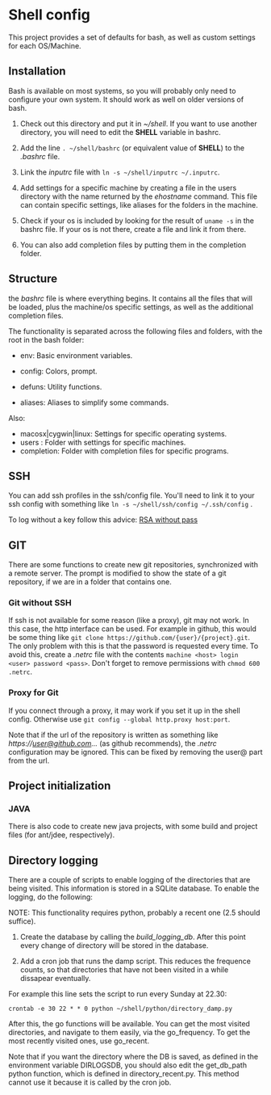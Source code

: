 # Shell config

This project provides a set of defaults for bash, as well as custom
settings for each OS/Machine.

## Installation

Bash is available on most systems, so you will probably only need to
configure your own system. It should work as well on older versions of
bash.

1. Check out this directory and put it in _~/shell_. If you want to use
another directory, you will need to edit the __SHELL__ variable in bashrc.

2. Add the line `. ~/shell/bashrc` (or equivalent value of __SHELL__) to
the _.bashrc_ file.

3. Link the _inputrc_ file with `ln -s ~/shell/inputrc ~/.inputrc`.

4. Add settings for a specific machine by creating a file in the users
directory with the name returned by the _ehostname_ command. This file
can contain specific settings, like aliases for the folders in the
machine.

5. Check if your os is included by looking for the result of `uname
-s` in the bashrc file. If your os is not there, create a file and
link it from there.

6. You can also add completion files by putting them in the completion
folder.

## Structure

the _bashrc_ file is where everything begins. It contains all the files
that will be loaded, plus the machine/os specific settings, as well as
the additional completion files.

The functionality is separated across the following files and folders,
with the root in the bash folder:

* env: Basic environment variables.

* config: Colors, prompt.

* defuns: Utility functions.

* aliases: Aliases to simplify some commands.

Also:

* macosx|cygwin|linux: Settings for specific operating systems.
* users : Folder with settings for specific machines.
* completion: Folder with completion files for specific programs.

## SSH

You can add ssh profiles in the ssh/config file. You'll need to link
it to your ssh config with something like `ln -s ~/shell/ssh/config
~/.ssh/config` .

To log without a key follow this advice: [RSA without
pass](http://linuxproblem.org/art_9.html)

## GIT

There are some functions to create new git repositories, synchronized
with a remote server. The prompt is modified to show the state of a
git repository, if we are in a folder that contains one.

### Git without SSH

If ssh is not available for some reason (like a proxy), git may not
work. In this case, the http interface can be used. For example in
github, this would be some thing like `git clone
https://github.com/{user}/{project}.git`. The only problem with
this is that the password is requested every time. To avoid this,
create a *.netrc* file with the contents `machine <host> login <user>
password <pass>`. Don't forget to remove permissions with `chmod 600
.netrc`.

### Proxy for Git

If you connect through a proxy, it may work if you set it up in the
shell config. Otherwise use `git config --global http.proxy
host:port`.

Note that if the url of the repository is written as something like
_https://user@github.com..._ (as github recommends), the _.netrc_
configuration may be ignored. This can be fixed by removing the user@
part from the url.

## Project initialization

### JAVA

There is also code to create new java projects, with some build and
project files (for ant/jdee, respectively).


## Directory logging

There are a couple of scripts to enable logging of the directories
that are being visited. This information is stored in a SQLite
database. To enable the logging, do the following:

NOTE: This functionality requires python, probably a recent one (2.5
should suffice).

1. Create the database by calling the *build_logging_db*. After this
point every change of directory will be stored in the database.

2. Add a cron job that runs the damp script. This reduces the
frequence counts, so that directories that have not been visited in a
while dissapear eventually.

For example this line sets the script to run every Sunday at 22.30:

`crontab -e 30 22 * * 0 python ~/shell/python/directory_damp.py`

After this, the go functions will be available. You can get the most
visited directories, and navigate to them easily, via the
go_frequency. To get the most recently visited ones, use go_recent.

Note that if you want the directory where the DB is saved, as defined
in the environment variable DIRLOGSDB, you should also edit the
get_db_path python function, which is defined in
directory_recent.py. This method cannot use it because it is called by
the cron job.
